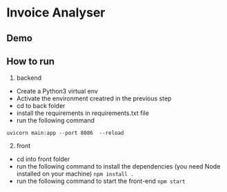 # Invoice Analyser

## Demo
## How to run

1. backend
- Create a Python3 virtual env
- Activate the environment creatred in the previous step
- cd to back folder
- install the requirements in requirements.txt file
- run the following command
```
uvicorn main:app --port 8086  --reload
```

2. front
- cd into front folder
- run the following command to install the dependencies (you need Node installed on your machine)
```npm install .```
- run the following command to start the front-end
```npm start```
 